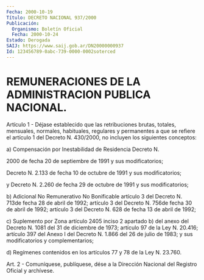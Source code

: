 ```yaml
---
Fecha: 2000-10-19
Título: DECRETO NACIONAL 937/2000
Publicación:
  Organismo: Boletín Oficial
  Fecha: 2000-10-24
Estado: Derogada
SAIJ: https://www.saij.gob.ar/DN20000000937
Id: 123456789-0abc-739-0000-0002soterced
---
```

# REMUNERACIONES DE LA ADMINISTRACION PUBLICA NACIONAL.

<a id="1"></a>
Artículo  1  -  Déjase  establecido  que las retribuciones brutas, totales, mensuales, normales, habituales, regulares y permanentes a que se refiere el artículo 1 del Decreto N. 430/2000, no incluyen los  siguientes  conceptos:

a) Compensación por Inestabilidad  de Residencia Decreto N.

2000 de fecha 20 de septiembre de 1991 y sus modificatorios;

Decreto N. 2.133 de fecha 10 de octubre de 1991 y sus modificatorios;

y Decreto N. 2.260 de  fecha  29  de octubre de 1991 y sus  modificatorios;

b)  Adicional  No  Remunerativo   No Bonificable  artículo 3 del Decreto N. 713de fecha 28 de abril de 1992; artículo 3 del Decreto N. 756de fecha 30 de abril de 1992; artículo 3 del Decreto  N. 628 de  fecha 13 de abril de 1992;

c) Suplemento por Zona artículo 2405 inciso 2  apartado b) del anexo del Decreto N. 1081 del 31 de diciembre de 1973;  artículo 97 de la Ley N. 20.416; artículo 397 del Anexo I del Decreto N. 1.866 del 26 de  julio  de  1983;  y  sus  modificatorios y complementarios;

d) Regímenes contenidos en los artículos 77 y 78 de la Ley N. 23.760.

<a id="2"></a>
Art. 2 - Comuníquese, publíquese, dése a la  Dirección Nacional del Registro Oficial y archívese.
